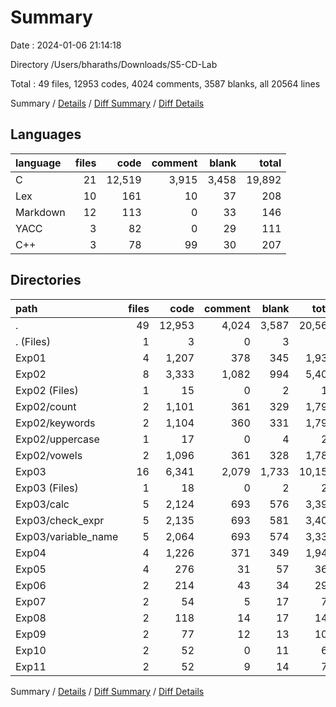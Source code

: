 # Summary

Date : 2024-01-06 21:14:18

Directory /Users/bharaths/Downloads/S5-CD-Lab

Total : 49 files,  12953 codes, 4024 comments, 3587 blanks, all 20564 lines

Summary / [Details](details.md) / [Diff Summary](diff.md) / [Diff Details](diff-details.md)

## Languages
| language | files | code | comment | blank | total |
| :--- | ---: | ---: | ---: | ---: | ---: |
| C | 21 | 12,519 | 3,915 | 3,458 | 19,892 |
| Lex | 10 | 161 | 10 | 37 | 208 |
| Markdown | 12 | 113 | 0 | 33 | 146 |
| YACC | 3 | 82 | 0 | 29 | 111 |
| C++ | 3 | 78 | 99 | 30 | 207 |

## Directories
| path | files | code | comment | blank | total |
| :--- | ---: | ---: | ---: | ---: | ---: |
| . | 49 | 12,953 | 4,024 | 3,587 | 20,564 |
| . (Files) | 1 | 3 | 0 | 3 | 6 |
| Exp01 | 4 | 1,207 | 378 | 345 | 1,930 |
| Exp02 | 8 | 3,333 | 1,082 | 994 | 5,409 |
| Exp02 (Files) | 1 | 15 | 0 | 2 | 17 |
| Exp02/count | 2 | 1,101 | 361 | 329 | 1,791 |
| Exp02/keywords | 2 | 1,104 | 360 | 331 | 1,795 |
| Exp02/uppercase | 1 | 17 | 0 | 4 | 21 |
| Exp02/vowels | 2 | 1,096 | 361 | 328 | 1,785 |
| Exp03 | 16 | 6,341 | 2,079 | 1,733 | 10,153 |
| Exp03 (Files) | 1 | 18 | 0 | 2 | 20 |
| Exp03/calc | 5 | 2,124 | 693 | 576 | 3,393 |
| Exp03/check_expr | 5 | 2,135 | 693 | 581 | 3,409 |
| Exp03/variable_name | 5 | 2,064 | 693 | 574 | 3,331 |
| Exp04 | 4 | 1,226 | 371 | 349 | 1,946 |
| Exp05 | 4 | 276 | 31 | 57 | 364 |
| Exp06 | 2 | 214 | 43 | 34 | 291 |
| Exp07 | 2 | 54 | 5 | 17 | 76 |
| Exp08 | 2 | 118 | 14 | 17 | 149 |
| Exp09 | 2 | 77 | 12 | 13 | 102 |
| Exp10 | 2 | 52 | 0 | 11 | 63 |
| Exp11 | 2 | 52 | 9 | 14 | 75 |

Summary / [Details](details.md) / [Diff Summary](diff.md) / [Diff Details](diff-details.md)